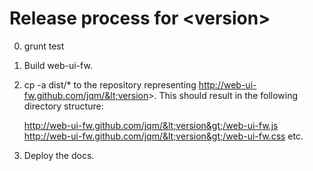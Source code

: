 # Release process for \<version\>

0. grunt test
1. Build web-ui-fw.
2. cp -a dist/* to the repository representing http://web-ui-fw.github.com/jqm/&lt;version&gt;. This should result in the following directory structure:

    http://web-ui-fw.github.com/jqm/&lt;version&gt;/web-ui-fw.js
    http://web-ui-fw.github.com/jqm/&lt;version&gt;/web-ui-fw.css
    etc.
3. Deploy the docs.
